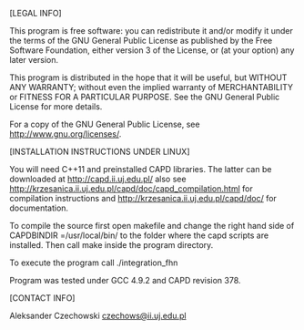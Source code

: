 [LEGAL INFO]

This program is free software: you can redistribute it and/or modify
it under the terms of the GNU General Public License as published by
the Free Software Foundation, either version 3 of the License, or
(at your option) any later version.

This program is distributed in the hope that it will be useful,
but WITHOUT ANY WARRANTY; without even the implied warranty of
MERCHANTABILITY or FITNESS FOR A PARTICULAR PURPOSE.  See the
GNU General Public License for more details.

For a copy of the GNU General Public License, see <http://www.gnu.org/licenses/>.


[INSTALLATION INSTRUCTIONS UNDER LINUX]

You will need C++11 and preinstalled CAPD libraries.
The latter can be downloaded at http://capd.ii.uj.edu.pl/
also see http://krzesanica.ii.uj.edu.pl/capd/doc/capd_compilation.html for compilation instructions
and http://krzesanica.ii.uj.edu.pl/capd/doc/ for documentation.

To compile the source first open makefile
and change the right hand side of 
  CAPDBINDIR =/usr/local/bin/
to the folder where the capd scripts are installed.
Then call 
  make 
inside the program directory.

To execute the program call
  ./integration_fhn

Program was tested under GCC 4.9.2 and CAPD revision 378.


[CONTACT INFO]

Aleksander Czechowski
czechows@ii.uj.edu.pl
